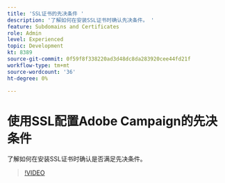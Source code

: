 ```yaml
---
title: 'SSL证书的先决条件 '
description: '了解如何在安装SSL证书时确认先决条件。 '
feature: Subdomains and Certificates
role: Admin
level: Experienced
topic: Development
kt: 8389
source-git-commit: 0f59f8f338220ad3d48dc8da283920cee44fd21f
workflow-type: tm+mt
source-wordcount: '36'
ht-degree: 0%

---
```



# 使用SSL配置Adobe Campaign的先决条件

了解如何在安装SSL证书时确认是否满足先决条件。

>[!VIDEO](https://video.tv.adobe.com/v/335894?quality=12)
